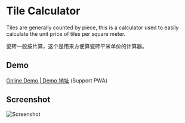 # Tile Calculator

Tiles are generally counted by piece, this is a calculator used to easily calculate the unit price of tiles per square meter.

瓷砖一般按片算，这个是用来方便算瓷砖平米单价的计算器。

## Demo

[Online Demo | Demo 地址](https://learningfe.github.io/tile-calculator/) (Support PWA)

## Screenshot

![Screenshot](https://tva1.sinaimg.cn/large/e6c9d24egy1h4j6jpdiqkj20u01ct0wc.jpg)